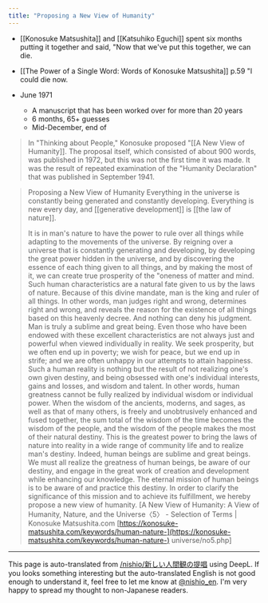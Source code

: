 ```yaml
---
title: "Proposing a New View of Humanity"
---
```


- [[Konosuke Matsushita]] and [[Katsuhiko Eguchi]] spent six months putting it together and said, "Now that we've put this together, we can die.

- [[The Power of a Single Word: Words of Konosuke Matsushita]] p.59 "I could die now.
- June 1971
    - A manuscript that has been worked over for more than 20 years
    - 6 months, 65+ guesses
    - Mid-December, end of

> In "Thinking about People," Konosuke proposed "[[A New View of Humanity]]. The proposal itself, which consisted of about 900 words, was published in 1972, but this was not the first time it was made. It was the result of repeated examination of the "Humanity Declaration" that was published in September 1941.

> Proposing a New View of Humanity
>  Everything in the universe is constantly being generated and constantly developing. Everything is new every day, and [[generative development]] is [[the law of nature]].
>
>  It is in man's nature to have the power to rule over all things while adapting to the movements of the universe. By reigning over a universe that is constantly generating and developing, by developing the great power hidden in the universe, and by discovering the essence of each thing given to all things, and by making the most of it, we can create true prosperity of the "oneness of matter and mind.
>  Such human characteristics are a natural fate given to us by the laws of nature.
>  Because of this divine mandate, man is the king and ruler of all things. In other words, man judges right and wrong, determines right and wrong, and reveals the reason for the existence of all things based on this heavenly decree. And nothing can deny his judgment. Man is truly a sublime and great being.
>  Even those who have been endowed with these excellent characteristics are not always just and powerful when viewed individually in reality. We seek prosperity, but we often end up in poverty; we wish for peace, but we end up in strife; and we are often unhappy in our attempts to attain happiness.
>  Such a human reality is nothing but the result of not realizing one's own given destiny, and being obsessed with one's individual interests, gains and losses, and wisdom and talent.
>  In other words, human greatness cannot be fully realized by individual wisdom or individual power. When the wisdom of the ancients, moderns, and sages, as well as that of many others, is freely and unobtrusively enhanced and fused together, the sum total of the wisdom of the time becomes the wisdom of the people, and the wisdom of the people makes the most of their natural destiny. This is the greatest power to bring the laws of nature into reality in a wide range of community life and to realize man's destiny.
>  Indeed, human beings are sublime and great beings. We must all realize the greatness of human beings, be aware of our destiny, and engage in the great work of creation and development while enhancing our knowledge.
>  The eternal mission of human beings is to be aware of and practice this destiny. In order to clarify the significance of this mission and to achieve its fulfillment, we hereby propose a new view of humanity.
[A New View of Humanity: A View of Humanity, Nature, and the Universe〈5〉 - Selection of Terms | Konosuke Matsushita.com [https://konosuke-matsushita.com/keywords/human-nature-](https://konosuke-matsushita.com/keywords/human-nature-) universe/no5.php]




---
This page is auto-translated from [/nishio/新しい人間観の提唱](https://scrapbox.io/nishio/新しい人間観の提唱) using DeepL. If you looks something interesting but the auto-translated English is not good enough to understand it, feel free to let me know at [@nishio_en](https://twitter.com/nishio_en). I'm very happy to spread my thought to non-Japanese readers.